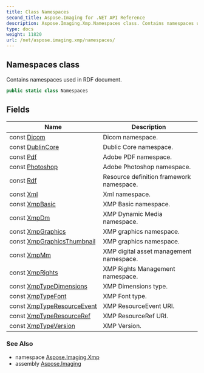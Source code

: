 ```yaml
---
title: Class Namespaces
second_title: Aspose.Imaging for .NET API Reference
description: Aspose.Imaging.Xmp.Namespaces class. Contains namespaces used in RDF document
type: docs
weight: 11820
url: /net/aspose.imaging.xmp/namespaces/
---
```

## Namespaces class

Contains namespaces used in RDF document.

```csharp
public static class Namespaces
```

## Fields

| Name | Description |
| --- | --- |
| const [Dicom](../../aspose.imaging.xmp/namespaces/dicom/) | Dicom namespace. |
| const [DublinCore](../../aspose.imaging.xmp/namespaces/dublincore/) | Dublic Core namespace. |
| const [Pdf](../../aspose.imaging.xmp/namespaces/pdf/) | Adobe PDF namespace. |
| const [Photoshop](../../aspose.imaging.xmp/namespaces/photoshop/) | Adobe Photoshop namespace. |
| const [Rdf](../../aspose.imaging.xmp/namespaces/rdf/) | Resource definition framework namespace. |
| const [Xml](../../aspose.imaging.xmp/namespaces/xml/) | Xml namespace. |
| const [XmpBasic](../../aspose.imaging.xmp/namespaces/xmpbasic/) | XMP Basic namespace. |
| const [XmpDm](../../aspose.imaging.xmp/namespaces/xmpdm/) | XMP Dynamic Media namespace. |
| const [XmpGraphics](../../aspose.imaging.xmp/namespaces/xmpgraphics/) | XMP graphics namespace. |
| const [XmpGraphicsThumbnail](../../aspose.imaging.xmp/namespaces/xmpgraphicsthumbnail/) | XMP graphics namespace. |
| const [XmpMm](../../aspose.imaging.xmp/namespaces/xmpmm/) | XMP digital asset management namespace. |
| const [XmpRights](../../aspose.imaging.xmp/namespaces/xmprights/) | XMP Rights Management namespace. |
| const [XmpTypeDimensions](../../aspose.imaging.xmp/namespaces/xmptypedimensions/) | XMP Dimensions type. |
| const [XmpTypeFont](../../aspose.imaging.xmp/namespaces/xmptypefont/) | XMP Font type. |
| const [XmpTypeResourceEvent](../../aspose.imaging.xmp/namespaces/xmptyperesourceevent/) | XMP ResourceEvent URI. |
| const [XmpTypeResourceRef](../../aspose.imaging.xmp/namespaces/xmptyperesourceref/) | XMP ResourceRef URI. |
| const [XmpTypeVersion](../../aspose.imaging.xmp/namespaces/xmptypeversion/) | XMP Version. |

### See Also

* namespace [Aspose.Imaging.Xmp](../../aspose.imaging.xmp/)
* assembly [Aspose.Imaging](../../)


